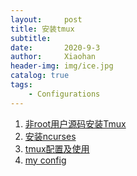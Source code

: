 ```yaml
---
layout:     post
title: 安装tmux
subtitle:   
date:       2020-9-3
author:     Xiaohan
header-img: img/ice.jpg
catalog: true
tags:
    - Configurations
---
```


1. [非root用户源码安装Tmux](https://blog.csdn.net/william_munch/article/details/95764667)
2. [安装ncurses](https://squidszyd.github.io/%E5%BC%80%E5%8F%91%E7%8E%AF%E5%A2%83/zsh/2017/08/28/zsh.html)
3. [tmux配置及使用](http://louiszhai.github.io/2017/09/30/tmux/)
4. [my config](https://github.com/Xiaohan-Wang/Backup/blob/master/.tmux.conf)